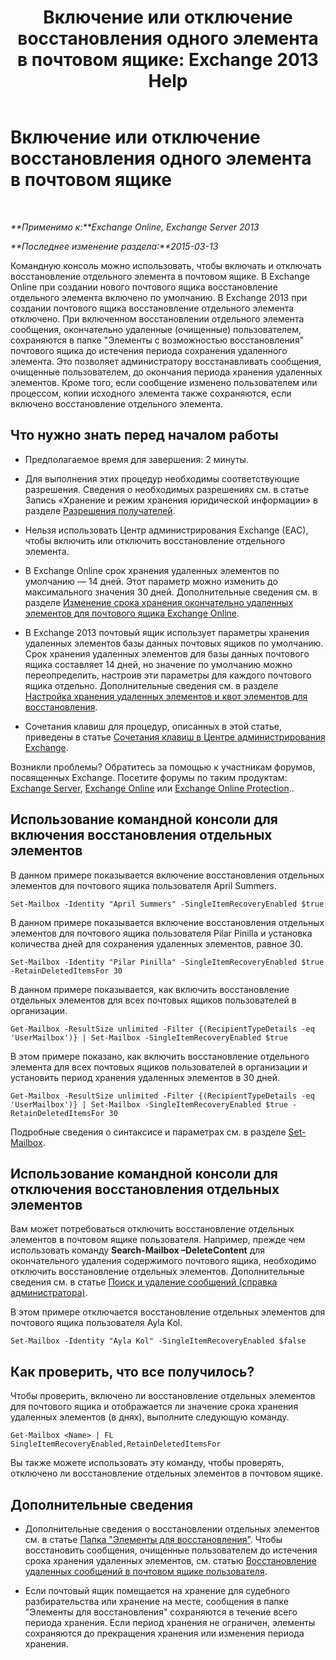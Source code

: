 ﻿---
title: 'Включение или отключение восстановления одного элемента в почтовом ящике: Exchange 2013 Help'
TOCTitle: Включение или отключение восстановления одного элемента в почтовом ящике
ms:assetid: 2e7f1bcd-8395-45ad-86ce-22868bd46af0
ms:mtpsurl: https://technet.microsoft.com/ru-ru/library/Ee633460(v=EXCHG.150)
ms:contentKeyID: 54652082
ms.date: 04/30/2018
mtps_version: v=EXCHG.150
ms.translationtype: HT
---

# Включение или отключение восстановления одного элемента в почтовом ящике

 

_**Применимо к:**Exchange Online, Exchange Server 2013_

_**Последнее изменение раздела:**2015-03-13_

Командную консоль можно использовать, чтобы включать и отключать восстановление отдельного элемента в почтовом ящике. В Exchange Online при создании нового почтового ящика восстановление отдельного элемента включено по умолчанию. В Exchange 2013 при создании почтового ящика восстановление отдельного элемента отключено. При включенном восстановлении отдельного элемента сообщения, окончательно удаленные (очищенные) пользователем, сохраняются в папке "Элементы с возможностью восстановления" почтового ящика до истечения периода сохранения удаленного элемента. Это позволяет администратору восстанавливать сообщения, очищенные пользователем, до окончания периода хранения удаленных элементов. Кроме того, если сообщение изменено пользователем или процессом, копии исходного элемента также сохраняются, если включено восстановление отдельного элемента.

## Что нужно знать перед началом работы

  - Предполагаемое время для завершения: 2 минуты.

  - Для выполнения этих процедур необходимы соответствующие разрешения. Сведения о необходимых разрешениях см. в статье Запись «Хранение и режим хранения юридической информации» в разделе [Разрешения получателей](recipients-permissions-exchange-2013-help.md).

  - Нельзя использовать Центр администрирования Exchange (EAC), чтобы включить или отключить восстановление отдельного элемента.

  - В Exchange Online срок хранения удаленных элементов по умолчанию — 14 дней. Этот параметр можно изменить до максимального значения 30 дней. Дополнительные сведения см. в разделе [Изменение срока хранения окончательно удаленных элементов для почтового ящика Exchange Online](https://technet.microsoft.com/ru-ru/library/dn163584\(v=exchg.150\)).

  - В Exchange 2013 почтовый ящик использует параметры хранения удаленных элементов базы данных почтовых ящиков по умолчанию. Срок хранения удаленных элементов для базы данных почтового ящика составляет 14 дней, но значение по умолчанию можно переопределить, настроив эти параметры для каждого почтового ящика отдельно. Дополнительные сведения см. в разделе [Настройка хранения удаленных элементов и квот элементов для восстановления](configure-deleted-item-retention-and-recoverable-items-quotas-exchange-2013-help.md).

  - Сочетания клавиш для процедур, описанных в этой статье, приведены в статье [Сочетания клавиш в Центре администрирования Exchange](keyboard-shortcuts-in-the-exchange-admin-center-exchange-online-protection-help.md).

Возникли проблемы? Обратитесь за помощью к участникам форумов, посвященных Exchange. Посетите форумы по таким продуктам: [Exchange Server](https://go.microsoft.com/fwlink/p/?linkid=60612), [Exchange Online](https://go.microsoft.com/fwlink/p/?linkid=267542) или [Exchange Online Protection](https://go.microsoft.com/fwlink/p/?linkid=285351)..

## Использование командной консоли для включения восстановления отдельных элементов

В данном примере показывается включение восстановления отдельных элементов для почтового ящика пользователя April Summers.

    Set-Mailbox -Identity "April Summers" -SingleItemRecoveryEnabled $true

В данном примере показывается включение восстановления отдельных элементов для почтового ящика пользователя Pilar Pinilla и установка количества дней для сохранения удаленных элементов, равное 30.

    Set-Mailbox -Identity "Pilar Pinilla" -SingleItemRecoveryEnabled $true -RetainDeletedItemsFor 30

В данном примере показывается, как включить восстановление отдельных элементов для всех почтовых ящиков пользователей в организации.

    Get-Mailbox -ResultSize unlimited -Filter {(RecipientTypeDetails -eq 'UserMailbox')} | Set-Mailbox -SingleItemRecoveryEnabled $true

В этом примере показано, как включить восстановление отдельного элемента для всех почтовых ящиков пользователей в организации и установить период хранения удаленных элементов в 30 дней.

    Get-Mailbox -ResultSize unlimited -Filter {(RecipientTypeDetails -eq 'UserMailbox')} | Set-Mailbox -SingleItemRecoveryEnabled $true -RetainDeletedItemsFor 30

Подробные сведения о синтаксисе и параметрах см. в разделе [Set-Mailbox](https://technet.microsoft.com/ru-ru/library/bb123981\(v=exchg.150\)).

## Использование командной консоли для отключения восстановления отдельных элементов

Вам может потребоваться отключить восстановление отдельных элементов в почтовом ящике пользователя. Например, прежде чем использовать команду **Search-Mailbox –DeleteContent** для окончательного удаления содержимого почтового ящика, необходимо отключить восстановление отдельных элементов. Дополнительные сведения см. в статье [Поиск и удаление сообщений (справка администратора)](search-for-and-delete-messages-admin-help-exchange-2013-help.md).

В этом примере отключается восстановление отдельных элементов для почтового ящика пользователя Ayla Kol.

    Set-Mailbox -Identity "Ayla Kol" -SingleItemRecoveryEnabled $false

## Как проверить, что все получилось?

Чтобы проверить, включено ли восстановление отдельных элементов для почтового ящика и отображается ли значение срока хранения удаленных элементов (в днях), выполните следующую команду.

    Get-Mailbox <Name> | FL SingleItemRecoveryEnabled,RetainDeletedItemsFor

Вы также можете использовать эту команду, чтобы проверять, отключено ли восстановление отдельных элементов в почтовом ящике.

## Дополнительные сведения

  - Дополнительные сведения о восстановлении отдельных элементов см. в статье [Папка "Элементы для восстановления"](recoverable-items-folder-exchange-2013-help.md). Чтобы восстановить сообщения, очищенные пользователем до истечения срока хранения удаленных элементов, см. статью [Восстановление удаленных сообщений в почтовом ящике пользователя](recover-deleted-messages-in-a-user-s-mailbox-exchange-2013-help.md).

  - Если почтовый ящик помещается на хранение для судебного разбирательства или хранение на месте, сообщения в папке "Элементы для восстановления" сохраняются в течение всего периода хранения. Если период хранения не ограничен, элементы сохраняются до прекращения хранения или изменения периода хранения.

